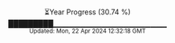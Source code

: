 <p align="center">
⏳Year Progress (30.74 %) <br>
█████████▁▁▁▁▁▁▁▁▁▁▁▁▁▁▁▁▁▁▁▁▁ <br>
<sub>Updated: Mon, 22 Apr 2024 12:32:18 GMT</sub>
</p>

